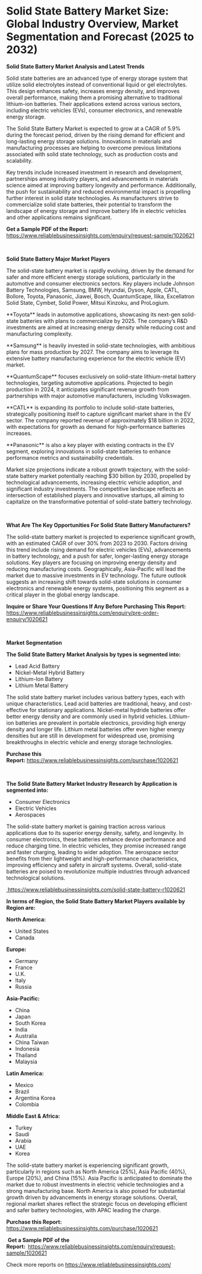 <p><h1>Solid State Battery Market Size: Global Industry Overview, Market Segmentation and Forecast (2025 to 2032)</h1></p><p><strong>Solid State Battery Market Analysis and Latest Trends</strong></p>
<p><p>Solid state batteries are an advanced type of energy storage system that utilize solid electrolytes instead of conventional liquid or gel electrolytes. This design enhances safety, increases energy density, and improves overall performance, making them a promising alternative to traditional lithium-ion batteries. Their applications extend across various sectors, including electric vehicles (EVs), consumer electronics, and renewable energy storage.</p><p>The Solid State Battery Market is expected to grow at a CAGR of 5.9% during the forecast period, driven by the rising demand for efficient and long-lasting energy storage solutions. Innovations in materials and manufacturing processes are helping to overcome previous limitations associated with solid state technology, such as production costs and scalability.</p><p>Key trends include increased investment in research and development, partnerships among industry players, and advancements in materials science aimed at improving battery longevity and performance. Additionally, the push for sustainability and reduced environmental impact is propelling further interest in solid state technologies. As manufacturers strive to commercialize solid state batteries, their potential to transform the landscape of energy storage and improve battery life in electric vehicles and other applications remains significant.</p></p>
<p><strong>Get a Sample PDF of the Report:&nbsp;</strong> <a href="https://www.reliablebusinessinsights.com/enquiry/request-sample/1020621?utm_campaign=3080&utm_medium=2&utm_source=Github&utm_content=ia&utm_term=21032025&utm_id=solid-state-battery">https://www.reliablebusinessinsights.com/enquiry/request-sample/1020621</a></p>
<p>&nbsp;</p>
<p><strong>Solid State Battery Major Market Players</strong></p>
<p><p>The solid-state battery market is rapidly evolving, driven by the demand for safer and more efficient energy storage solutions, particularly in the automotive and consumer electronics sectors. Key players include Johnson Battery Technologies, Samsung, BMW, Hyundai, Dyson, Apple, CATL, Bollore, Toyota, Panasonic, Jiawei, Bosch, QuantumScape, Ilika, Excellatron Solid State, Cymbet, Solid Power, Mitsui Kinzoku, and ProLogium.</p><p>**Toyota** leads in automotive applications, showcasing its next-gen solid-state batteries with plans to commercialize by 2025. The company’s R&D investments are aimed at increasing energy density while reducing cost and manufacturing complexity. </p><p>**Samsung** is heavily invested in solid-state technologies, with ambitious plans for mass production by 2027. The company aims to leverage its extensive battery manufacturing experience for the electric vehicle (EV) market.</p><p>**QuantumScape** focuses exclusively on solid-state lithium-metal battery technologies, targeting automotive applications. Projected to begin production in 2024, it anticipates significant revenue growth from partnerships with major automotive manufacturers, including Volkswagen.</p><p>**CATL** is expanding its portfolio to include solid-state batteries, strategically positioning itself to capture significant market share in the EV sector. The company reported revenue of approximately $18 billion in 2022, with expectations for growth as demand for high-performance batteries increases.</p><p>**Panasonic** is also a key player with existing contracts in the EV segment, exploring innovations in solid-state batteries to enhance performance metrics and sustainability credentials.</p><p>Market size projections indicate a robust growth trajectory, with the solid-state battery market potentially reaching $30 billion by 2030, propelled by technological advancements, increasing electric vehicle adoption, and significant industry investments. The competitive landscape reflects an intersection of established players and innovative startups, all aiming to capitalize on the transformative potential of solid-state battery technology.</p></p>
<p>&nbsp;</p>
<p><strong>What Are The Key Opportunities For Solid State Battery Manufacturers?</strong></p>
<p><p>The solid-state battery market is projected to experience significant growth, with an estimated CAGR of over 30% from 2023 to 2030. Factors driving this trend include rising demand for electric vehicles (EVs), advancements in battery technology, and a push for safer, longer-lasting energy storage solutions. Key players are focusing on improving energy density and reducing manufacturing costs. Geographically, Asia-Pacific will lead the market due to massive investments in EV technology. The future outlook suggests an increasing shift towards solid-state solutions in consumer electronics and renewable energy systems, positioning this segment as a critical player in the global energy landscape.</p></p>
<p><strong>Inquire or Share Your Questions If Any Before Purchasing This Report:</strong> <a href="https://www.reliablebusinessinsights.com/enquiry/pre-order-enquiry/1020621?utm_campaign=3080&utm_medium=2&utm_source=Github&utm_content=ia&utm_term=21032025&utm_id=solid-state-battery">https://www.reliablebusinessinsights.com/enquiry/pre-order-enquiry/1020621</a></p>
<p>&nbsp;</p>
<p><strong>Market Segmentation</strong></p>
<p><strong>The Solid State Battery Market Analysis by types is segmented into:</strong></p>
<p><ul><li>Lead Acid Battery</li><li>Nickel-Metal Hybrid Battery</li><li>Lithium-Ion Battery</li><li>Lithium Metal Battery</li></ul></p>
<p><p>The solid state battery market includes various battery types, each with unique characteristics. Lead acid batteries are traditional, heavy, and cost-effective for stationary applications. Nickel-metal hydride batteries offer better energy density and are commonly used in hybrid vehicles. Lithium-ion batteries are prevalent in portable electronics, providing high energy density and longer life. Lithium metal batteries offer even higher energy densities but are still in development for widespread use, promising breakthroughs in electric vehicle and energy storage technologies.</p></p>
<p><strong>Purchase this Report:&nbsp;</strong><a href="https://www.reliablebusinessinsights.com/purchase/1020621?utm_campaign=3080&utm_medium=2&utm_source=Github&utm_content=ia&utm_term=21032025&utm_id=solid-state-battery">https://www.reliablebusinessinsights.com/purchase/1020621</a></p>
<p>&nbsp;</p>
<p><strong>The Solid State Battery Market Industry Research by Application is segmented into:</strong></p>
<p><ul><li>Consumer Electronics</li><li>Electric Vehicles</li><li>Aerospaces</li></ul></p>
<p><p>The solid-state battery market is gaining traction across various applications due to its superior energy density, safety, and longevity. In consumer electronics, these batteries enhance device performance and reduce charging time. In electric vehicles, they promise increased range and faster charging, leading to wider adoption. The aerospace sector benefits from their lightweight and high-performance characteristics, improving efficiency and safety in aircraft systems. Overall, solid-state batteries are poised to revolutionize multiple industries through advanced technological solutions.</p></p>
<p><a href="https://www.reliablebusinessinsights.com/solid-state-battery-r1020621?utm_campaign=3080&utm_medium=2&utm_source=Github&utm_content=ia&utm_term=21032025&utm_id=solid-state-battery">&nbsp;https://www.reliablebusinessinsights.com/solid-state-battery-r1020621</a></p>
<p><strong>In terms of Region, the Solid State Battery Market Players available by Region are:</strong></p>
<p>
    <p> <strong> North America: </strong>
        <ul>
            <li>United States</li>
            <li>Canada</li>
        </ul>
        </p> 
    <p> <strong> Europe: </strong>
        <ul>
            <li>Germany</li>
            <li>France</li>
            <li>U.K.</li>
            <li>Italy</li>
            <li>Russia</li>
        </ul>
        </p> 
    <p> <strong> Asia-Pacific: </strong>
        <ul>
            <li>China</li>
            <li>Japan</li>
            <li>South Korea</li>
            <li>India</li>
            <li>Australia</li>
            <li>China Taiwan</li>
            <li>Indonesia</li>
            <li>Thailand</li>
            <li>Malaysia</li>
        </ul>
        </p> 
    <p> <strong> Latin America: </strong>
        <ul>
            <li>Mexico</li>
            <li>Brazil</li>
            <li>Argentina Korea</li>
            <li>Colombia</li>
        </ul>
        </p> 
    <p> <strong> Middle East & Africa: </strong>
        <ul>
            <li>Turkey</li>
            <li>Saudi</li>
            <li>Arabia</li>
            <li>UAE</li>
            <li>Korea</li>
        </ul>
    </p>
    </p>
<p><p>The solid-state battery market is experiencing significant growth, particularly in regions such as North America (25%), Asia Pacific (40%), Europe (20%), and China (15%). Asia Pacific is anticipated to dominate the market due to robust investments in electric vehicle technologies and a strong manufacturing base. North America is also poised for substantial growth driven by advancements in energy storage solutions. Overall, regional market shares reflect the strategic focus on developing efficient and safer battery technologies, with APAC leading the charge.</p></p>
<p><strong>Purchase this Report: </strong><a href="https://www.reliablebusinessinsights.com/purchase/1020621?utm_campaign=3080&utm_medium=2&utm_source=Github&utm_content=ia&utm_term=21032025&utm_id=solid-state-battery">https://www.reliablebusinessinsights.com/purchase/1020621</a></p>
<p>&nbsp;<strong>Get a Sample PDF of the Report:&nbsp;&nbsp;</strong><a href="https://www.reliablebusinessinsights.com/enquiry/request-sample/1020621?utm_campaign=3080&utm_medium=2&utm_source=Github&utm_content=ia&utm_term=21032025&utm_id=solid-state-battery">https://www.reliablebusinessinsights.com/enquiry/request-sample/1020621</a></p>
<p><strong></strong></p>
<p>Check more reports on <a href="https://www.reliablebusinessinsights.com/?utm_campaign=3080&utm_medium=2&utm_source=Github&utm_content=ia&utm_term=21032025&utm_id=solid-state-battery">https://www.reliablebusinessinsights.com/</a></p>
